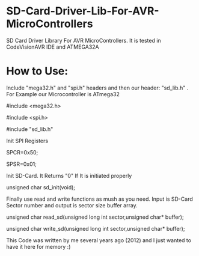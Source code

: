 # SD-Card-Driver-Lib-For-AVR-MicroControllers
SD Card Driver Library For AVR MicroControllers. It is tested in CodeVisionAVR IDE and ATMEGA32A

# How to Use:
 
Include "mega32.h" and "spi.h" headers and then our header: "sd_lib.h" . For Example our Microcontroller is ATmega32

#include <mega32.h>

#include <spi.h>

#include "sd_lib.h"

Init SPI Registers 

SPCR=0x50;

SPSR=0x01;

Init SD-Card. It Returns "0" If It is initiated properly

unsigned char  sd_init(void);

Finally use read and write functions as mush as you need. Input is SD-Card Sector number and output is sector size buffer array.

unsigned char  read_sd(unsigned long int  sector,unsigned char* buffer);

unsigned char  write_sd(unsigned long int sector,unsigned char* buffer);

This Code was written by me several years ago (2012) and I just wanted to have it here for memory :)
